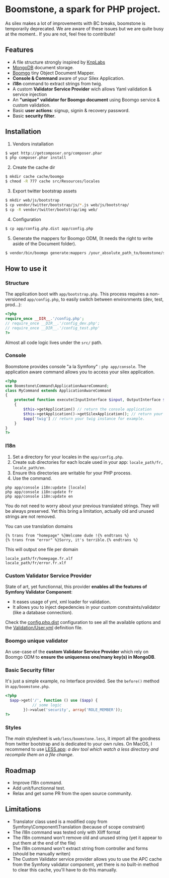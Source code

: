Boomstone, a spark for PHP project.
===================================

As silex makes a lot of improvements with BC breaks, boomstone is temporarily deprecated. We are aware of these issues but we are quite busy at the moment.. If you are not, feel free to contribute!

Features
--------

* A file structure strongly inspired by [KnpLabs](http://knplabs.fr/)
* [MongoDB](http://www.mongodb.org/) document storage.
* [Boomgo](https://github.com/Retentio/Boomgo) tiny Object Document Mapper.
* __Console & Command__ aware of your Silex Application.
* __i18n__ command to extract strings from twig.
* A custom __Validator Service Provider__ wich allows Yaml validation & service injection
* An __"unique" validator for Boomgo document__ using Boomgo service & custom validation.
* Basic __user actions__: signup, signin & recovery password.
* Basic __security filter__.

Installation
------------

1. Vendors installation

```bash
$ wget http://getcomposer.org/composer.phar
$ php composer.phar install
```

2. Create the cache dir

```bash
$ mkdir cache cache/boomgo
$ chmod -R 777 cache src/Resources/locales
```

3. Export twitter bootstrap assets

```bash
$ mkdir web/js/bootstrap
$ cp vendor/twitter/bootstrap/js/*.js web/js/bootstrap/
$ cp -R vendor/twitter/bootstrap/img web/
```

4. Configuration

```bash
$ cp app/config.php.dist app/config.php
```

5. Generate the mappers for Boomgo ODM, (It needs the right to write aside of the Document folder).

```bash
$ vendor/bin/boomgo generate:mappers /your_absolute_path_to/boomstone/src/Boomstone/Document
```

How to use it
-------------

### Structure
The application boot with `app/bootstrap.php`.
This process requires a non-versioned `app/config.php`, to easily switch between environments (dev, test, prod...):

```php
<?php
require_once __DIR__.'/config.php';
// require_once __DIR__.'/config_dev.php';
// require_once __DIR__.'/config_test.php'
?>
```

Almost all code logic lives under the `src/` path.

### Console

Boomstone provides console "a la Symfony" : `php app/console`. The application aware command allows you to access your silex application.

```php
<?php
use Boomstone\Command\ApplicationAwareCommand;
class MyCommand extends ApplicationAwareCommand
{
    protected function execute(InputInterface $input, OutputInterface $output)
    {
        $this->getApplication() // return the console application
        $this->getApplication()->getSilexApplication(); // return your silex $app
        $app['twig'] // return your twig instance for example.
    }
}
?>
```
### I18n

1. Set a directory for your locales in the `app/config.php`.
2. Create sub directories for each locale used in your app: `locale_path/fr, locale_path/en`.
3. Ensure this directories are writable for your PHP process.
4. Use the command.

```
php app/console i18n:update [locale]
php app/console i18n:update fr
php app/console i18n:update en
```

You do not need to worry about your previous translated strings. They will be always preserved.
Yet this bring a limitation, actually old and unused strings are not removed.

You can use translation domains

```twig
{% trans from "homepage" %}Welcome dude !{% endtrans %}
{% trans from "error" %}Sorry, it's terrible.{% endtrans %}
```

This will output one file per domain

```
locale_path/fr/homepage.fr.xlf
locale_path/fr/error.fr.xlf
```

### Custom Validator Service Provider

State of art, yet functionnal, this provider __enables all the features of Symfony Validator Component__:

* It eases usage of yml, xml loader for validation.
* It allows you to inject depedencies in your custom constraints/validator (like a database connection).

Check the [config.php.dist](https://github.com/Retentio/Boomstone/blob/master/app/config.php.dist#L89) configuration to see all the available options and the [Validation/User.yml](https://github.com/Retentio/Boomstone/blob/master/src/Boomstone/Validation/User.yml) definition file.

### Boomgo unique validator

An use-case of the __custom Validator Service Provider__ which rely on Boomgo ODM to __ensure the uniqueness one/many key(s) in MongoDB__.

### Basic Security filter

It's just a simple example, no Interface provided. See the `before()` method in `app/boomstone.php`.

```php
<?php
  $app->get('/', function () use ($app) {
            // some logic
        })->value('security', array('ROLE_MEMBER'));
?>
```

### Styles
The _main_ stylesheet is `web/less/boomstone.less`, it import all the goodness from twitter bootstrap and is dedicated to your own rules. On MacOS, I recommend to use [LESS.app](http://incident57.com/less/): _a dev tool which watch a less directory and recompile them on a file change_.

Roadmap
-------

* Improve I18n command.
* Add unit/functionnal test.
* Relax and get some PR from the open source community.

Limitations
-----------

* Translator class used is a modified copy from Symfony\Component\Translation (because of scope constraint)
* The i18n command was tested only with Xliff format
* The i18n command won't remove old and unused string (yet it appear to put them at the end of the file)
* The i18n command won't extract string from controller and forms (should be manually writen)
* The Custom Validator service provider allows you to use the APC cache from the Symfony validator component, yet there is no built-in method to clear this cache, you'll have to do this manually.

